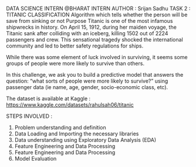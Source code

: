 
DATA SCIENCE INTERN @BHARAT INTERN
AUTHOR : Srijan Sadhu
TASK 2 : TITANIC CLASSIFICATION
Algorithm which tells whether the person will be save from sinking or not
Purpose
Titanic is one of the most infamous shipwrecks in history. On April 15, 1912, during her maiden voyage, the Titanic sank after colliding with an iceberg, killing 1502 out of 2224 passengers and crew. This sensational tragedy shocked the international community and led to better safety regulations for ships.

While there was some element of luck involved in surviving, it seems some groups of people were more likely to survive than others.

In this challenge, we ask you to build a predictive model that answers the question: “what sorts of people were more likely to survive?” using passenger data (ie name, age, gender, socio-economic class, etc).

The dataset is available at Kaggle : https://www.kaggle.com/datasets/rahulsah06/titanic

STEPS INVOLVED :
1. Problem understanding and definition
2. Data Loading and Importing the necessary libraries
3. Data understanding using Exploratory Data Analysis (EDA)
4. Feature Engineering and Data Processing
5. Feature Engineering and Data Processing
6. Model Evaluation
